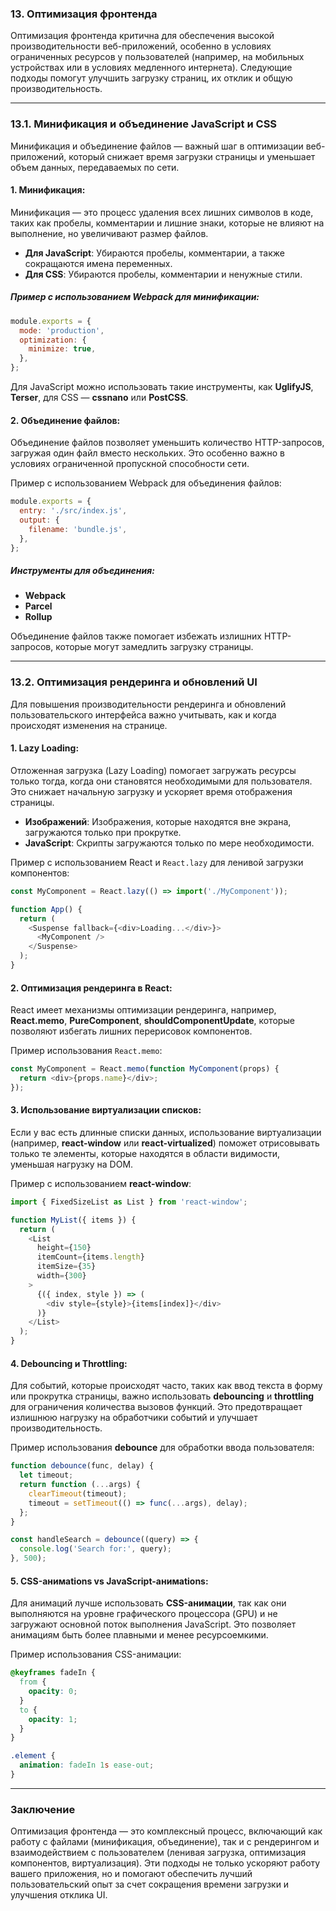### 13. **Оптимизация фронтенда**

Оптимизация фронтенда критична для обеспечения высокой производительности веб-приложений, особенно в условиях ограниченных ресурсов у пользователей (например, на мобильных устройствах или в условиях медленного интернета). Следующие подходы помогут улучшить загрузку страниц, их отклик и общую производительность.

---

### 13.1. **Минификация и объединение JavaScript и CSS**

Минификация и объединение файлов — важный шаг в оптимизации веб-приложений, который снижает время загрузки страницы и уменьшает объем данных, передаваемых по сети.

#### 1. **Минификация**:
Минификация — это процесс удаления всех лишних символов в коде, таких как пробелы, комментарии и лишние знаки, которые не влияют на выполнение, но увеличивают размер файлов.

- **Для JavaScript**: Убираются пробелы, комментарии, а также сокращаются имена переменных.
- **Для CSS**: Убираются пробелы, комментарии и ненужные стили.

##### Пример с использованием Webpack для минификации:
```javascript
module.exports = {
  mode: 'production',
  optimization: {
    minimize: true,
  },
};
```

Для JavaScript можно использовать такие инструменты, как **UglifyJS**, **Terser**, для CSS — **cssnano** или **PostCSS**.

#### 2. **Объединение файлов**:
Объединение файлов позволяет уменьшить количество HTTP-запросов, загружая один файл вместо нескольких. Это особенно важно в условиях ограниченной пропускной способности сети.

Пример с использованием Webpack для объединения файлов:
```javascript
module.exports = {
  entry: './src/index.js',
  output: {
    filename: 'bundle.js',
  },
};
```

##### Инструменты для объединения:
- **Webpack**
- **Parcel**
- **Rollup**

Объединение файлов также помогает избежать излишних HTTP-запросов, которые могут замедлить загрузку страницы.

---

### 13.2. **Оптимизация рендеринга и обновлений UI**

Для повышения производительности рендеринга и обновлений пользовательского интерфейса важно учитывать, как и когда происходят изменения на странице.

#### 1. **Lazy Loading**:
Отложенная загрузка (Lazy Loading) помогает загружать ресурсы только тогда, когда они становятся необходимыми для пользователя. Это снижает начальную загрузку и ускоряет время отображения страницы.

- **Изображений**: Изображения, которые находятся вне экрана, загружаются только при прокрутке.
- **JavaScript**: Скрипты загружаются только по мере необходимости.

Пример с использованием React и `React.lazy` для ленивой загрузки компонентов:
```javascript
const MyComponent = React.lazy(() => import('./MyComponent'));

function App() {
  return (
    <Suspense fallback={<div>Loading...</div>}>
      <MyComponent />
    </Suspense>
  );
}
```

#### 2. **Оптимизация рендеринга в React**:
React имеет механизмы оптимизации рендеринга, например, **React.memo**, **PureComponent**, **shouldComponentUpdate**, которые позволяют избегать лишних перерисовок компонентов.

Пример использования `React.memo`:
```javascript
const MyComponent = React.memo(function MyComponent(props) {
  return <div>{props.name}</div>;
});
```

#### 3. **Использование виртуализации списков**:
Если у вас есть длинные списки данных, использование виртуализации (например, **react-window** или **react-virtualized**) поможет отрисовывать только те элементы, которые находятся в области видимости, уменьшая нагрузку на DOM.

Пример с использованием **react-window**:
```javascript
import { FixedSizeList as List } from 'react-window';

function MyList({ items }) {
  return (
    <List
      height={150}
      itemCount={items.length}
      itemSize={35}
      width={300}
    >
      {({ index, style }) => (
        <div style={style}>{items[index]}</div>
      )}
    </List>
  );
}
```

#### 4. **Debouncing и Throttling**:
Для событий, которые происходят часто, таких как ввод текста в форму или прокрутка страницы, важно использовать **debouncing** и **throttling** для ограничения количества вызовов функций. Это предотвращает излишнюю нагрузку на обработчики событий и улучшает производительность.

Пример использования **debounce** для обработки ввода пользователя:
```javascript
function debounce(func, delay) {
  let timeout;
  return function (...args) {
    clearTimeout(timeout);
    timeout = setTimeout(() => func(...args), delay);
  };
}

const handleSearch = debounce((query) => {
  console.log('Search for:', query);
}, 500);
```

#### 5. **CSS-анимations vs JavaScript-анимations**:
Для анимаций лучше использовать **CSS-анимации**, так как они выполняются на уровне графического процессора (GPU) и не загружают основной поток выполнения JavaScript. Это позволяет анимациям быть более плавными и менее ресурсоемкими.

Пример использования CSS-анимации:
```css
@keyframes fadeIn {
  from {
    opacity: 0;
  }
  to {
    opacity: 1;
  }
}

.element {
  animation: fadeIn 1s ease-out;
}
```

---

### Заключение

Оптимизация фронтенда — это комплексный процесс, включающий как работу с файлами (минификация, объединение), так и с рендерингом и взаимодействием с пользователем (ленивая загрузка, оптимизация компонентов, виртуализация). Эти подходы не только ускоряют работу вашего приложения, но и помогают обеспечить лучший пользовательский опыт за счет сокращения времени загрузки и улучшения отклика UI.
